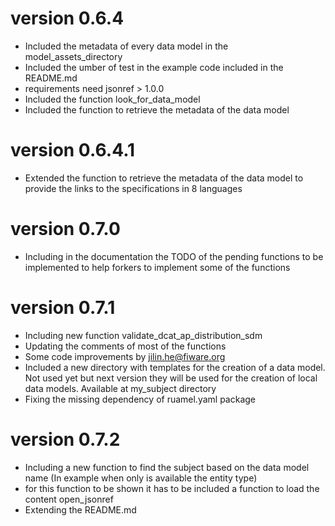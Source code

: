 # version 0.6.4
- Included the metadata of every data model in the model_assets_directory
- Included the umber of test in the example code included in the README.md
- requirements need jsonref > 1.0.0
- Included the function look_for_data_model
- Included the function to retrieve the metadata of the data model

# version 0.6.4.1
- Extended the function to retrieve the metadata of the data model to provide the links to the specifications in 8 languages

# version 0.7.0
- Including in the documentation the TODO of the pending functions to be implemented to help forkers to implement some of the functions

# version 0.7.1
- Including new function validate_dcat_ap_distribution_sdm
- Updating the comments of most of the functions
- Some code improvements by jilin.he@fiware.org
- Included a new directory with templates for the creation of a data model. Not used yet but next version they will be used for the creation of local data models. Available at my_subject directory
- Fixing the missing dependency of ruamel.yaml package

# version 0.7.2
- Including a new function to find the subject based on the data model name (In example when only is available the entity type)
- for this function to be shown it has to be included a function to load the content open_jsonref
- Extending the README.md  